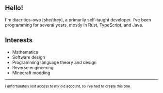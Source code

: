 ## Hello!

I'm diacritics-owo \[she/they], a primarily self-taught developer. I've been programming for several years, mostly in Rust, TypeScript, and Java.

## Interests

- Mathematics
- Software design
- Programming language theory and design
- Reverse engineering
- Minecraft modding

---

<sup>i unfortunately lost access to my old account, so i've had to create this one</sup>

<!--
**diacritics-owo/diacritics-owo** is a ✨ _special_ ✨ repository because its `README.md` (this file) appears on your GitHub profile.

Here are some ideas to get you started:

- 🔭 I’m currently working on ...
- 🌱 I’m currently learning ...
- 👯 I’m looking to collaborate on ...
- 🤔 I’m looking for help with ...
- 💬 Ask me about ...
- 📫 How to reach me: ...
- 😄 Pronouns: ...
- ⚡ Fun fact: ...
-->
